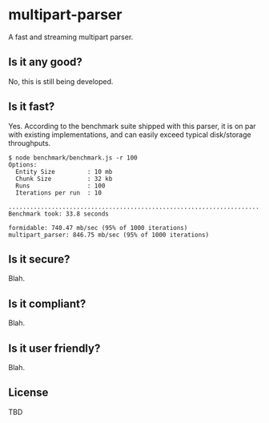 # multipart-parser

A fast and streaming multipart parser.

## Is it any good?

No, this is still being developed.

## Is it fast?

Yes. According to the benchmark suite shipped with this parser, it is on par
with existing implementations, and can easily exceed typical disk/storage
throughputs.

```
$ node benchmark/benchmark.js -r 100
Options:
  Entity Size         : 10 mb
  Chunk Size          : 32 kb
  Runs                : 100
  Iterations per run  : 10

....................................................................................................
Benchmark took: 33.8 seconds

formidable: 740.47 mb/sec (95% of 1000 iterations)
multipart_parser: 846.75 mb/sec (95% of 1000 iterations)
```

## Is it secure?

Blah.

## Is it compliant?

Blah.

## Is it user friendly?

Blah.

## License

TBD
